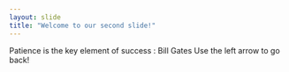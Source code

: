 ```yaml
---
layout: slide
title: "Welcome to our second slide!"
---
```

Patience is the key element of success : Bill Gates
Use the left arrow to go back!
